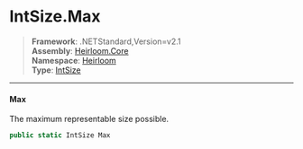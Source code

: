 # IntSize.Max

> **Framework**: .NETStandard,Version=v2.1  
> **Assembly**: [Heirloom.Core][0]  
> **Namespace**: [Heirloom][0]  
> **Type**: [IntSize][1]

--------------------------------------------------------------------------------

#### Max

The maximum representable size possible.

```cs
public static IntSize Max
```

[0]: ../Heirloom.Core.md
[1]: Heirloom.IntSize.md
